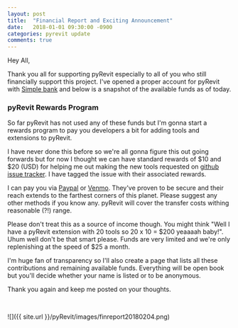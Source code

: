 ```yaml
---
layout: post
title:  "Financial Report and Exciting Announcement"
date:   2018-01-01 09:30:00 -0900
categories: pyrevit update
comments: true
---
```


Hey All,

Thank you all for supporting pyRevit especially to all of you who still financially support this project. I've opened a proper account for pyRevit with [Simple bank](https://www.simple.com) and below is a snapshot of the available funds as of today.

### pyRevit Rewards Program

So far pyRevit has not used any of these funds but I'm gonna start a rewards program to pay you developers a bit for adding tools and extensions to pyRevit.

I have never done this before so we're all gonna figure this out going forwards but for now I thought we can have standard rewards of $10 and $20 (USD) for helping me out making the new tools requested on [github issue tracker](https://github.com/eirannejad/pyRevit/issues). I have tagged the issue with their associated rewards.

I can pay you via [Paypal](https://www.paypal.com) or [Venmo](https://venmo.com). They've proven to be secure and their reach extends to the farthest corners of this planet. Please suggest any other methods if you know any. pyRevit will cover the transfer costs withing reasonable (?!) range.

Please don't treat this as a source of income though. You might think "Well I have a pyRevit extension with 20 tools so 20 x 10 = $200 yeaaaah baby!". Uhum well don't be that smart please. Funds are very limited and we're only replenishing at the speed of $25 a month.

I'm huge fan of transparency so I'll also create a page that lists all these contributions and remaining available funds. Everything will be open book but you'll decide whether your name is listed or to be anonymous.

Thank you again and keep me posted on your thoughts.

&nbsp;

![]({{ site.url }}/pyRevit/images/finreport20180204.png)